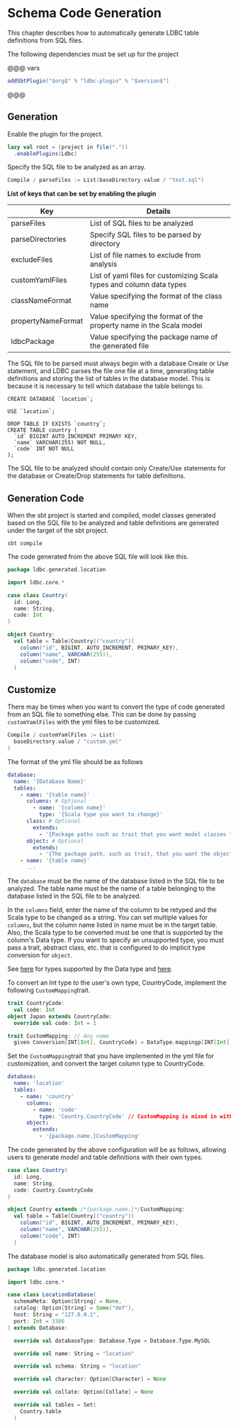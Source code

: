 # Schema Code Generation

This chapter describes how to automatically generate LDBC table definitions from SQL files.

The following dependencies must be set up for the project

@@@ vars
```scala 3
addSbtPlugin("$org$" % "ldbc-plugin" % "$version$")
```
@@@

## Generation

Enable the plugin for the project.

```sbt
lazy val root = (project in file("."))
  .enablePlugins(Ldbc)
```

Specify the SQL file to be analyzed as an array.

```sbt
Compile / parseFiles := List(baseDirectory.value / "test.sql")
```

**List of keys that can be set by enabling the plugin**

| Key                | Details                                                              |
|--------------------|----------------------------------------------------------------------|
| parseFiles         | List of SQL files to be analyzed                                     |
| parseDirectories   | Specify SQL files to be parsed by directory                          |
| excludeFiles       | List of file names to exclude from analysis                          |
| customYamlFiles    | List of yaml files for customizing Scala types and column data types |
| classNameFormat    | Value specifying the format of the class name                        |
| propertyNameFormat | Value specifying the format of the property name in the Scala model  |
| ldbcPackage        | Value specifying the package name of the generated file              |

The SQL file to be parsed must always begin with a database Create or Use statement, and LDBC parses the file one file at a time, generating table definitions and storing the list of tables in the database model.
This is because it is necessary to tell which database the table belongs to.

```mysql
CREATE DATABASE `location`;

USE `location`;

DROP TABLE IF EXISTS `country`;
CREATE TABLE country (
  `id` BIGINT AUTO_INCREMENT PRIMARY KEY,
  `name` VARCHAR(255) NOT NULL,
  `code` INT NOT NULL
);
```

The SQL file to be analyzed should contain only Create/Use statements for the database or Create/Drop statements for table definitions.

## Generation Code

When the sbt project is started and compiled, model classes generated based on the SQL file to be analyzed and table definitions are generated under the target of the sbt project.

```shell
sbt compile
```

The code generated from the above SQL file will look like this.

```scala 3
package ldbc.generated.location

import ldbc.core.*

case class Country(
  id: Long,
  name: String,
  code: Int
)

object Country:
  val table = Table[Country]("country")(
    column("id", BIGINT, AUTO_INCREMENT, PRIMARY_KEY),
    column("name", VARCHAR(255)),
    column("code", INT)
  )
```

## Customize

There may be times when you want to convert the type of code generated from an SQL file to something else. This can be done by passing `customYamlFiles` with the yml files to be customized.

```sbt
Compile / customYamlFiles := List(
  baseDirectory.value / "custom.yml"
)
```

The format of the yml file should be as follows

```yaml
database:
  name: '{Database Name}'
  tables:
    - name: '{table name}'
      columns: # Optional
        - name: '{column name}'
          type: '{Scala type you want to change}'
      class: # Optional
        extends:
          - '{Package paths such as trait that you want model classes to inherit}' // package.trait.name
      object: # Optional
        extends:
          - '{The package path, such as trait, that you want the object to inherit.}'
    - name: '{table name}'
      ...
```

The `database` must be the name of the database listed in the SQL file to be analyzed. The table name must be the name of a table belonging to the database listed in the SQL file to be analyzed.

In the `columns` field, enter the name of the column to be retyped and the Scala type to be changed as a string. You can set multiple values for `columns`, but the column name listed in name must be in the target table.
Also, the Scala type to be converted must be one that is supported by the column's Data type. If you want to specify an unsupported type, you must pass a trait, abstract class, etc. that is configured to do implicit type conversion for `object`.

See [here](/en/01-Table-Definitions.html) for types supported by the Data type and [here](/en/02-Custom-Data-Type.html).

To convert an Int type to the user's own type, CountryCode, implement the following `CustomMapping`trait.

```scala 3
trait CountryCode:
  val code: Int
object Japan extends CountryCode:
  override val code: Int = 1

trait CustomMapping: // Any name
  given Conversion[INT[Int], CountryCode] = DataType.mappingp[INT[Int], CountryCode]
```

Set the `CustomMapping`trait that you have implemented in the yml file for customization, and convert the target column type to CountryCode.

```yaml
database:
  name: 'location'
  tables:
    - name: 'country'
      columns:
        - name: 'code'
          type: 'Country.CountryCode' // CustomMapping is mixed in with the Country object so that it can be retrieved from there.
      object:
        extends:
          - '{package.name.}CustomMapping'
```

The code generated by the above configuration will be as follows, allowing users to generate model and table definitions with their own types.

```scala 3
case class Country(
  id: Long,
  name: String,
  code: Country.CountryCode
)

object Country extends /*{package.name.}*/CustomMapping:
  val table = Table[Country]("country")(
    column("id", BIGINT, AUTO_INCREMENT, PRIMARY_KEY),
    column("name", VARCHAR(255)),
    column("code", INT)
  )
```

The database model is also automatically generated from SQL files.

```scala 3
package ldbc.generated.location

import ldbc.core.*

case class LocationDatabase(
  schemaMeta: Option[String] = None,
  catalog: Option[String] = Some("def"),
  host: String = "127.0.0.1",
  port: Int = 3306
) extends Database:

  override val databaseType: Database.Type = Database.Type.MySQL

  override val name: String = "location"

  override val schema: String = "location"

  override val character: Option[Character] = None

  override val collate: Option[Collate] = None

  override val tables = Set(
    Country.table
  )
```
